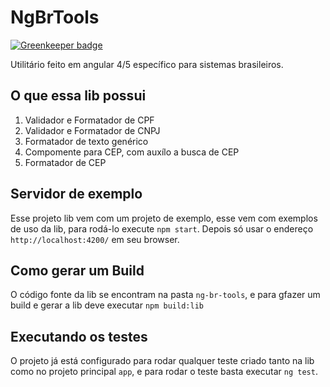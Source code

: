 # NgBrTools

[![Greenkeeper badge](https://badges.greenkeeper.io/bozoh/ng-br-tools.svg)](https://greenkeeper.io/)

Utilitário feito em angular 4/5 específico para sistemas brasileiros.

## O que essa lib possui

1. Validador e Formatador de CPF
1. Validador e Formatador de CNPJ
1. Formatador de texto genérico
1. Compomente para CEP, com auxílo a busca de CEP
1. Formatador de CEP

## Servidor de exemplo

Esse projeto lib vem com um projeto de exemplo, esse vem com exemplos de uso da lib, para rodá-lo execute `npm start`. Depois só usar o endereço `http://localhost:4200/` em seu browser.

## Como gerar um Build

O código fonte da lib se encontram na pasta `ng-br-tools`, e para gfazer um build e gerar a lib deve executar `npm build:lib`

## Executando os testes

O projeto já está configurado para rodar qualquer teste criado tanto na lib como no projeto principal `app`, e para rodar o teste basta executar `ng test`.
